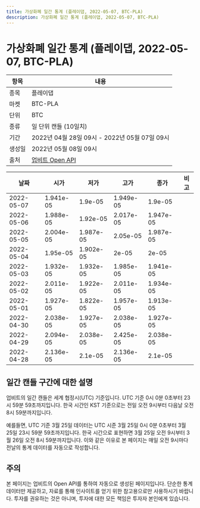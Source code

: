 ```yaml
---
title: 가상화폐 일간 통계 (플레이댑, 2022-05-07, BTC-PLA)
description: 가상화폐 일간 통계 (플레이댑, 2022-05-07, BTC-PLA)
---
```



가상화폐 일간 통계 (플레이댑, 2022-05-07, BTC-PLA)
===

|항목|내용|
|--|--|
|종목|플레이댑|
|마켓|BTC-PLA|
|단위|BTC|
|종류|일 단위 캔들 (10일치)|
|기간|2022년 04월 28일 09시 - 2022년 05월 07일 09시|
|생성일|2022년 05월 08일 09시|
|출처|[업비트 Open API](https://docs.upbit.com)|


|날짜|시가|저가|고가|종가|비고|
|--|--|--|--|--|--|
|2022-05-07|1.941e-05|1.9e-05|1.949e-05|1.9e-05|    |
|2022-05-06|1.988e-05|1.92e-05|2.017e-05|1.947e-05|    |
|2022-05-05|2.004e-05|1.987e-05|2.05e-05|1.987e-05|    |
|2022-05-04|1.95e-05|1.902e-05|2e-05|2e-05|    |
|2022-05-03|1.932e-05|1.932e-05|1.985e-05|1.941e-05|    |
|2022-05-02|2.011e-05|1.922e-05|2.011e-05|1.934e-05|    |
|2022-05-01|1.927e-05|1.822e-05|1.957e-05|1.913e-05|    |
|2022-04-30|2.038e-05|1.927e-05|2.038e-05|1.927e-05|    |
|2022-04-29|2.094e-05|2.038e-05|2.425e-05|2.038e-05|    |
|2022-04-28|2.136e-05|2.1e-05|2.136e-05|2.1e-05|    |


일간 캔들 구간에 대한 설명
---


업비트의 일간 캔들은 세계 협정시(UTC) 기준입니다. 
UTC 기준 0시 0분 0초부터 23시 59분 59초까지입니다. 
한국 시간인 KST 기준으로는 전일 오전 9시부터 다음날 오전 8시 59분까지입니다. 


예를들면, UTC 기준 3월 25일 데이터는 UTC 시준 3월 25일 0시 0분 0초부터 3월 25일 23시 59분 59초까지입니다. 
한국 시간으로 표현하면 3월 25일 오전 9시부터 3월 26일 오전 8시 59분까지입니다. 
이와 같은 이유로 본 페이지는 매일 오전 9시마다 전날의 통계 데이터를 자동으로 작성합니다. 


주의
---


본 페이지는 업비트의 Open API를 통하여 자동으로 생성된 페이지입니다. 
단순한 통계 데이터만 제공하고, 자료를 통해 인사이트를 얻기 위한 참고용으로만 사용하시기 바랍니다. 
투자를 권유하는 것은 아니며, 투자에 대한 모든 책임은 투자자 본인에게 있습니다. 
